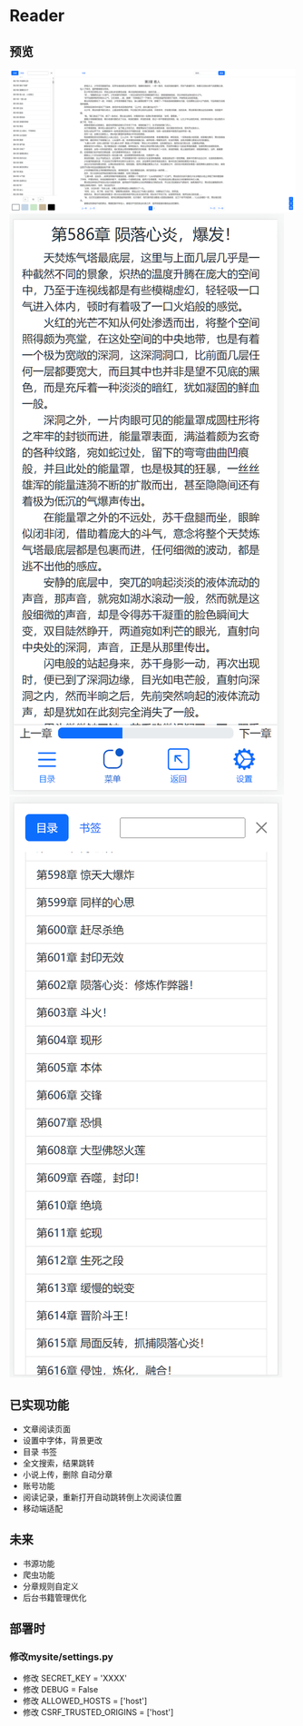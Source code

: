 # Reader

## 预览
![](/demo/reader.png)
![](/demo/mobile0.png) ![](/demo/mobile1.png)
## 已实现功能
- 文章阅读页面
- 设置中字体，背景更改
- 目录 书签
- 全文搜索，结果跳转
- 小说上传，删除 自动分章
- 账号功能
- 阅读记录，重新打开自动跳转倒上次阅读位置
- 移动端适配

## 未来
- 书源功能
- 爬虫功能
- 分章规则自定义
- 后台书籍管理优化

## 部署时
### 修改mysite/settings.py
+ 修改 SECRET_KEY = 'XXXX'
+ 修改 DEBUG = False
+ 修改 ALLOWED_HOSTS = ['host']
+ 修改 CSRF_TRUSTED_ORIGINS = ['host']